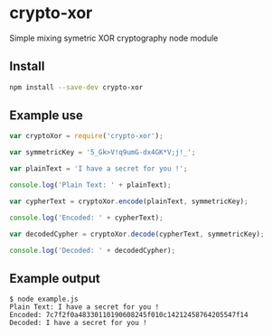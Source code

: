 # crypto-xor
Simple mixing symetric XOR cryptography node module

## Install
```bash
npm install --save-dev crypto-xor
```

## Example use

```javascript
var cryptoXor = require('crypto-xor');

var symmetricKey = '5_Gk>V!q9umG-dx4GK*V;j!_';

var plainText = 'I have a secret for you !';

console.log('Plain Text: ' + plainText);

var cypherText = cryptoXor.encode(plainText, symmetricKey);

console.log('Encoded: ' + cypherText);

var decodedCypher = cryptoXor.decode(cypherText, symmetricKey);

console.log('Decoded: ' + decodedCypher);
```

## Example output
```
$ node example.js
Plain Text: I have a secret for you !
Encoded: 7c7f2f0a48330110190608245f010c14212458764205547f14
Decoded: I have a secret for you !
```
